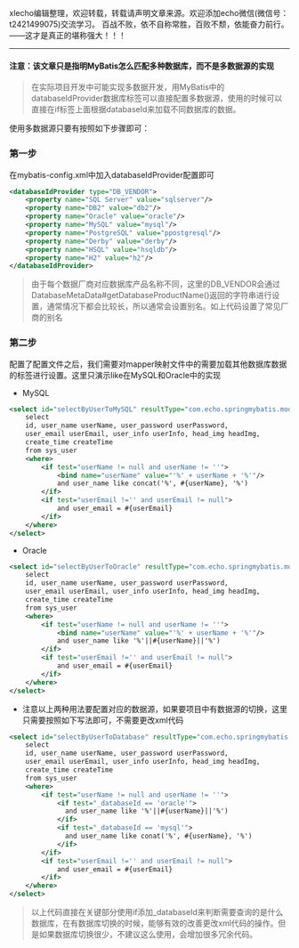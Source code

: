xlecho编辑整理，欢迎转载，转载请声明文章来源。欢迎添加echo微信(微信号：t2421499075)交流学习。 百战不败，依不自称常胜，百败不颓，依能奋力前行。——这才是真正的堪称强大！！！

---

#### 注意：该文章只是指明MyBatis怎么匹配多种数据库，而不是多数据源的实现

> 在实际项目开发中可能实现多数据开发，用MyBatis中的databaseIdProvider数据库标签可以直接配置多数据源，使用的时候可以直接在if标签上面根据databaseId来加载不同数据库的数据。

使用多数据源只要有按照如下步骤即可：

### 第一步
在mybatis-config.xml中加入databaseIdProvider配置即可
```xml
<databaseIdProvider type="DB_VENDOR">
    <property name="SQL Server" value="sqlserver"/>
    <property name="DB2" value="db2"/>
    <property name="Oracle" value="oracle"/>
    <property name="MySQL" value="mysql"/>
    <property name="PostgreSQL" value="ppostgresql"/>
    <property name="Derby" value="derby"/>
    <property name="HSQL" value="hsqldb"/>
    <property name="H2" value="h2"/>
</databaseIdProvider>
```

> 由于每个数据厂商对应数据库产品名称不同，这里的DB_VENDOR会通过DatabaseMetaData#getDatabaseProductName()返回的字符串进行设置，通常情况下都会比较长，所以通常会设置别名。如上代码设置了常见厂商的别名

### 第二步
配置了配置文件之后，我们需要对mapper映射文件中的需要加载其他数据库数据的标签进行设置。这里只演示like在MySQL和Oracle中的实现
- MySQL
```xml
<select id="selectByUserToMySQL" resultType="com.echo.springmybatis.model.SysUserPo" databaseId="mysql">
    select
    id, user_name userName, user_password userPassword,
    user_email userEmail, user_info userInfo, head_img headImg,
    create_time createTime
    from sys_user
    <where>
        <if test="userName != null and userName != ''">
            <bind name="userName" value="'%' + userName + '%'"/>
            and user_name like concat('%', #{userName}, '%')
        </if>
        <if test="userEmail !='' and userEmail != null">
            and user_email = #{userEmail}
        </if>
    </where>
</select>
```

- Oracle
```xml
<select id="selectByUserToOracle" resultType="com.echo.springmybatis.model.SysUserPo" databaseId="oracle">
    select
    id, user_name userName, user_password userPassword,
    user_email userEmail, user_info userInfo, head_img headImg,
    create_time createTime
    from sys_user
    <where>
        <if test="userName != null and userName != ''">
            <bind name="userName" value="'%' + userName + '%'"/>
            and user_name like '%'||#{userName}||'%')
        </if>
        <if test="userEmail !='' and userEmail != null">
            and user_email = #{userEmail}
        </if>
    </where>
</select>
```

* 注意以上两种用法要配置对应的数据源，如果要项目中有数据源的切换，这里只需要按照如下写法即可，不需要更改xml代码
```xml
<select id="selectByUserToDatabase" resultType="com.echo.springmybatis.model.SysUserPo">
    select
    id, user_name userName, user_password userPassword,
    user_email userEmail, user_info userInfo, head_img headImg,
    create_time createTime
    from sys_user
    <where>
        <if test="userName != null and userName != ''">
            <if test="_databaseId == 'oracle'">
              and user_name like '%'||#{userName}||'%')
            </if>
            <if test="_databaseId == 'mysql'">
              and user_name like conat('%', #{userName}, '%')
            </if>
        </if>
        <if test="userEmail !='' and userEmail != null">
            and user_email = #{userEmail}
        </if>
    </where>
</select>
```

> 以上代码直接在关键部分使用if添加_databaseId来判断需要查询的是什么数据库，在有数据库切换的时候，能够有效的改善更改xml代码的操作。但是如果数据库切换很少，不建议这么使用，会增加很多冗余代码。

